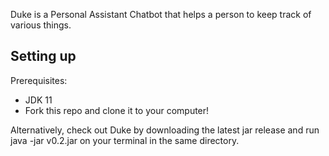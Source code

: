 Duke is a Personal Assistant Chatbot that helps a person to 
keep track of various things.

## Setting up
Prerequisites:
* JDK 11
* Fork this repo and clone it to your computer!

Alternatively, check out Duke by downloading the latest jar 
release and run java -jar v0.2.jar on your terminal in the same directory.